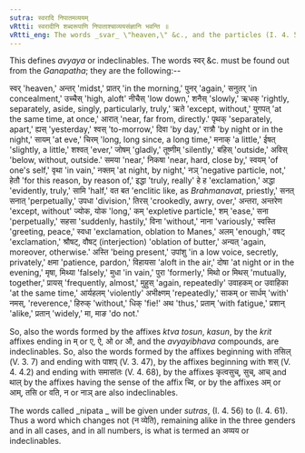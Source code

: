 ```yaml
---
sutra: स्वरादि निपातमव्ययम्
vRtti: स्वरादीनि शब्दरूपाणि निपाताश्चाव्ययसंज्ञानि भवन्ति ॥
vRtti_eng: The words _svar_ \"heaven,\" &c., and the particles (I. 4. 56) are called indeclinables.
---
```

This defines _avyaya_ or indeclinables. The words स्वर् &c. must be found out from the _Ganapatha_; they are the following:--

स्वर् 'heaven,' अन्तर् 'midst,' प्रातर् 'in the morning,' पुनर् 'again,' सनुतर् 'in concealment,' उच्चैस् 'high, aloft' नीचैस् 'low down,' शनैस् 'slowly,' ऋधक् 'rightly, separately, aside, singly, particularly, truly,' ऋते 'except, without,' युगपत् 'at the same time, at once,' आरात् 'near, far from, directly.' पृथक् 'separately, apart,' ह्यस् 'yesterday,' श्वस् 'to-morrow,' दिवा 'by day,' रात्रौ 'by night or in the night,' सायम् 'at eve,' चिरम् 'long, long since, a long time,' मनाक् 'a little,' ईषत् 'slightly, a little,' शश्वत् 'ever,' जोषम् 'gladly,' तूष्णीम् 'silently,' बहिस् 'outside,' अविस् 'below, without, outside.' समया 'near,' निकषा 'near, hard, close by,' स्वयम् 'of one's self,' वृथा 'in vain,' नक्तम् 'at night, by night,' नञ् 'negative particle, not,' हेतौ 'for this reason, by reason of,' इद्धा 'truly, really' हे ह 'exclamation,' अद्धा 'evidently, truly,' सामि 'half,'  वत बत 'enclitic like, as _Brahmanavat_, priestly,' सनत् सनात् 'perpetually,' उपधा 'division,' तिरस्  'crookedly, awry, over,' अन्तरा, अन्तरेण 'except, without' ज्योक, योक 'long,' कम् 'expletive particle,' शम् 'ease,' सना 'perpetually,' सहसा 'suddenly, hastily,' विना 'without,' नाना 'variously,' स्वस्ति 'greeting, peace,' स्वधा 'exclamation, oblation to Manes,' अलम् 'enough,' वषट् 'exclamation,' श्रौषट्, वौषट् (interjection) 'oblation of butter,' अन्यत् 'again, moreover, otherwise.' अस्ति 'being present,' उपांशु 'in a low voice, secretly, privately,' क्षमा 'patience, pardon,' विहायसा 'aloft in the air,' दोषा 'at night or in the evening,' मृषा, मिथ्या 'falsely,' मुधा 'in vain,' पुरा 'formerly,' मिथो or मिथस् 'mutually, together,' प्रायस् 'frequently, almost,' मुहुस् 'again, repeatedly' उवाहकम् or उवाहिका 'at the same time,' आर्यहलम् 'violently' अभीक्ष्णम् 'repeatedly,' साकम् or सार्धम् 'with' नमस्, 'reverence,' हिरुक् 'without,' धिक् 'fie!' अथ 'thus,' प्रताम् 'with fatigue,' प्रशान् 'alike,' प्रतान् 'widely,' मा, माङ 'do not.'

So, also the words formed by the affixes _ktva_ _tosun_, _kasun_, by the _krit_ affixes ending in म् or ए, ऐ, ओ or औ, and the _avyayibhava_ compounds, are indeclinables. So, also the words formed by the affixes beginning with तसिल् (V. 3. 7) and ending with पाशप् (V. 3. 47), by the affixes beginning with शस् (V. 4. 4.2) and ending with समासांतः (V. 4. 68), by the affixes कृत्वसुच्, सुच्, आच् and थाल् by the affixes having the sense of the affix च्वि, or by the affixes अम् or आम्, तसि or वति, न or नाञ् are also indeclinables.

The words called _nipata _ will be given under _sutras_, (I. 4. 56) to (I. 4. 61). Thus a word which changes not (न व्येति), remaining alike in the three genders and in all cases, and in all numbers, is what is termed an अव्यय or indeclinables.

